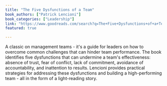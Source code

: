 ```yaml
---
title: "The Five Dysfunctions of a Team"
book_authors: ["Patrick Lencioni"]
book_categories: ["Leadership"]
link: "https://www.goodreads.com/search?q=The+Five+Dysfunctions+of+a+Team+Patrick+Lencioni"
featured: true

---
```


A classic on management teams - it's a guide for leaders on how to overcome common challenges that can hinder team performance. The book identifies five dysfunctions that can undermine a team's effectiveness: absence of trust, fear of conflict, lack of commitment, avoidance of accountability, and inattention to results. Lencioni provides practical strategies for addressing these dysfunctions and building a high-performing team - all in the form of a light-reading story.